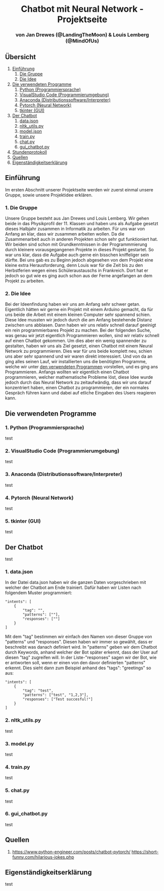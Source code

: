 <h1 align=center>Chatbot mit Neural Network - Projektseite</h1>
<h3 align=center>von Jan Drewes (@LandingTheMoon) & Louis Lemberg (@MindOfUs)<h3>

## Übersicht

<ol>
    <li>
        <a href="#einführung">Einführung</a>
        <ol>
            <li>
                <a href="#gruppe">Die Gruppe</a>
            </li>
            <li>
                <a href="#idee">Die Idee</a>
            </li>
        </ol>
    </li>
    <li>
        <a href="#programme">Die verwendeten Programme</a>
        <ol>
            <li>
                <a href="#python">Python (Programmiersprache)</a>
            </li>
            <li>
                <a href="#vscode">VisualStudio Code (Programmierumgebung)</a>
            </li>
            <li>
                <a href="#anaconda">Anaconda (Distributionssoftware/Interpreter)</a>
            </li>
            <li>
                <a href="#pytorch">Pytorch (Neural Network)</a>
            </li>
            <li>
                <a href="#tk">tkinter (GUI)</a>
            </li>
        </ol>
    </li>
    <li>
        <a href="#chatbot">Der Chatbot</a>
        <ol>
            <li>
                <a href="#data">data.json</a>
            </li>
            <li>
                <a href="#nltk">nltk_utils.py</a>
            </li>
            <li>
                <a href="#model">model.json</a>
            </li>
            <li>
                <a href="#train">train.py</a>
            </li>
            <li>
                <a href="#chat">chat.py</a>
            </li>
            <li>
                <a href="#gui">gui_chatbot.py</a>
            </li>
        </ol>
    </li>
    <li>
        <a href="Stundenprotokoll.md">Stundenprotokoll</a>
    </li>
    <li>
        <a href="#sources">Quellen</a>
    </li>
    <li>
        <a href="#eigen">Eigenständigkeitserklärung</a>
    </li>
</ol>

## Einführung <a name="einführung"></a>

Im ersten Abschnitt unserer Projektseite werden wir zuerst einmal unsere Gruppe, sowie unsere Projektidee erklären.

### 1. Die Gruppe <a name="gruppe"></a>

Unsere Gruppe besteht aus Jan Drewes und Louis Lemberg. Wir gehen beide in das Physikprofil der 11. Klassen und haben uns als Aufgabe gesetzt dieses Halbjahr zusammen in Informatik zu arbeiten. Für uns war von Anfang an klar, dass wir zusammen arbeiten wollen. Da die Zusammenarbeit auch in anderen Projekten schon sehr gut funktioniert hat. Wir beiden sind schon mit Grundkenntnissen in der Programmmierung durch kleinere vorausgegangenen Projekte in dieses Projekt gestartet. So war uns klar, dass die Aufgabe auch gerne ein bisschen kniffeliger sein dürfte.
Bei uns gab es zu Beginn jedoch abgesehen von dem Projekt eine kleine extra Herausforderung, denn Louis war für die Zeit bis zu den Herbstferien wegen eines Schüleraustauschs in Frankreich. Dort hat er jedoch so gut wie es ging auch schon aus der Ferne angefangen an dem Projekt zu arbeiten. 

### 2. Die Idee <a name="idee"></a>

Bei der Ideenfindung haben wir uns am Anfang sehr schwer getan. Eigentlich hätten wir gerne ein Projekt mit einem Arduino gemacht, da für uns beide die Arbeit mit einem kleinen Computer sehr spannend schien. Diese Idee mussten wir jedoch durch die am Anfang bestehende Distanz zwischen uns abblasen. Dann haben wir uns relativ schnell darauf geeinigt ein rein programmierbares Projekt zu machen. Bei der folgenden Suche, was genau wir jetzt eigentlich Programmieren wollen, sind wir relativ schnell auf einen Chatbot gekommen. Um dies aber ein wenig spannender zu gestalten, haben wir uns als Ziel gesetzt, einen Chatbot mit einem Neural Network zu programmieren. Dies war für uns beide komplett neu, schien uns aber sehr spannend und wir waren direkt interessiert. Und von da an ging alles seinen Lauf, wir installierten uns die benötigten Programme, welche wir unter <a href="#programme">den verwendeten Programmen</a> vorstellen, und es ging ans Programmieren. Anfangs wollten wir eigentlich einen Chatbot programmieren, welcher mathematische Probleme löst, diese Idee wurde jedoch durch das Neural Network zu zeitaufwändig, dass wir uns darauf konzentriert haben, einen Chatbot zu programmieren, der ein normales Gespräch führen kann und dabei auf etliche Eingaben des Users reagieren kann.

## Die verwendeten Programme <a name="programme"></a>

### 1. Python (Programmiersprache) <a name="python"></a>

test

### 2. VisualStudio Code (Programmierumgebung) <a name="vscode"></a>

test

### 3. Anaconda (Distributionssoftware/Interpreter) <a name="anaconda"></a>

test

### 4. Pytorch (Neural Network) <a name="pytorch"></a>

test

### 5. tkinter (GUI) <a name="tk"></a>

test

## Der Chatbot <a name="chatbot"></a>

test

### 1. data.json <a name="data"></a>

In der Datei data.json haben wir die ganzen Daten vorgeschrieben mit welcher der Chatbot am Ende trainiert. Dafür haben wir Listen nach folgendem Muster programmiert:

```
"intents": [
    {
        "tag": "",
        "patterns": [""],
        "responses": [""]
    }
]
```

Mit dem "tag" bestimmen wir einfach den Namen von dieser Gruppe von "patterns" und "responses". Diesen haben wir immer so gewählt, dass er beschreibt was danach definiert wird. In "patterns" geben wir dem Chatbot durch Keywords, anhand welcher der Bot später erkennt, dass der User auf diesen "tag" zugreifen will. In der Liste-"responses" sagen wir der Bot, wie er antworten soll, wenn er einen von den davor definierten "patterns" erkennt. Dies sieht dann zum Beispiel anhand des "tags": "greetings" so aus:

```
"intents": [
    {
        "tag": "test",
        "patterns": ["test", "1,2,3"],
        "responses": ["Test succesful!"]
    }
]
```

### 2. nltk_utils.py <a name="nltk"></a>

test

### 3. model.py <a name="model"></a>

test

### 4. train.py <a name="train"></a>

test

### 5. chat.py <a name="chat"></a>

test

### 6. gui_chatbot.py <a name="gui"></a>

test

## Quellen <a name="sources"></a>

<ol>
    <li>
        <a href="https://www.python-engineer.com/posts/chatbot-pytorch/">https://www.python-engineer.com/posts/chatbot-pytorch/</a>
        <a href="https://short-funny.com/hilarious-jokes.php">https://short-funny.com/hilarious-jokes.php</a>
    </li>
</ol>

## Eigenständigkeitserklärung <a name="eigen"></a>

test
